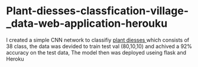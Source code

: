 # Plant-diesses-classfication-village-_data-web-application-herouku
I created a simple CNN network to classifiy [plant diesses ](https://www.tensorflow.org/datasets/catalog/plant_village) which consists of 38 class, the data was devided to train test val (80,10,10) and achived a 92% accuracy on the test data, The model then was deployed useing flask and Heroku
